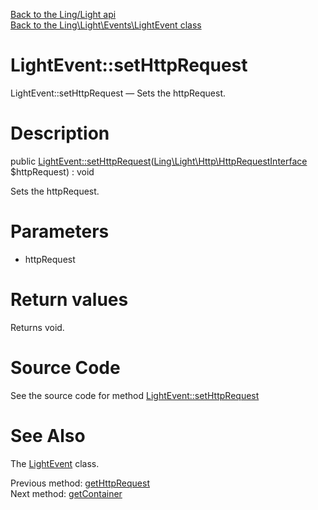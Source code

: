 [Back to the Ling/Light api](https://github.com/lingtalfi/Light/blob/master/doc/api/Ling/Light.md)<br>
[Back to the Ling\Light\Events\LightEvent class](https://github.com/lingtalfi/Light/blob/master/doc/api/Ling/Light/Events/LightEvent.md)


LightEvent::setHttpRequest
================



LightEvent::setHttpRequest — Sets the httpRequest.




Description
================


public [LightEvent::setHttpRequest](https://github.com/lingtalfi/Light/blob/master/doc/api/Ling/Light/Events/LightEvent/setHttpRequest.md)([Ling\Light\Http\HttpRequestInterface](https://github.com/lingtalfi/Light/blob/master/doc/api/Ling/Light/Http/HttpRequestInterface.md) $httpRequest) : void




Sets the httpRequest.




Parameters
================


- httpRequest

    


Return values
================

Returns void.








Source Code
===========
See the source code for method [LightEvent::setHttpRequest](https://github.com/lingtalfi/Light/blob/master/Events/LightEvent.php#L150-L153)


See Also
================

The [LightEvent](https://github.com/lingtalfi/Light/blob/master/doc/api/Ling/Light/Events/LightEvent.md) class.

Previous method: [getHttpRequest](https://github.com/lingtalfi/Light/blob/master/doc/api/Ling/Light/Events/LightEvent/getHttpRequest.md)<br>Next method: [getContainer](https://github.com/lingtalfi/Light/blob/master/doc/api/Ling/Light/Events/LightEvent/getContainer.md)<br>

